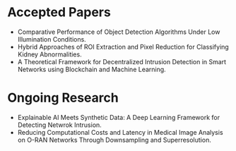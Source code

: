 Accepted Papers
=====
*  Comparative Performance of Object Detection Algorithms Under Low Illumination Conditions.
*  Hybrid Approaches of ROI Extraction and Pixel Reduction for Classifying Kidney Abnormalities.
*  A Theoretical Framework for Decentralized Intrusion Detection in Smart Networks using Blockchain and Machine Learning.

Ongoing Research
======
*  Explainable AI Meets Synthetic Data: A Deep Learning Framework for Detecting Netwrok Intrusion.
*  Reducing Computational Costs and Latency in Medical Image Analysis on O-RAN Networks Through Downsampling and Superresolution.
